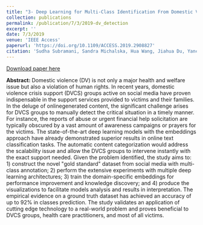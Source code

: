 ```yaml
---
title: "3- Deep Learning for Multi-Class Identification From Domestic Violence Online Posts"
collection: publications
permalink: /publication/7/3/2019-dv_detection
excerpt: ''
date: 7/3/2019
venue: 'IEEE Access'
paperurl: 'https://doi.org/10.1109/ACCESS.2019.2908827'
citation: 'Sudha Subramani, Sandra Michalska, Hua Wang, Jiahua Du, Yanchun Zhang,<strong> Haroon Shakeel</strong> (2019). Deep Learning for Multi-Class Identification From Domestic Violence Online Posts. <i>IEEE Access</i>.'
---
```


<a href='https://ieeexplore.ieee.org/iel7/6287639/8600701/08685083.pdf'>Download paper here</a>

<strong>Abstract: </strong>Domestic violence (DV) is not only a major health and welfare issue but also a violation of human rights. In recent years, domestic violence crisis support (DVCS) groups active on social media have proven indispensable in the support services provided to victims and their families. In the deluge of onlinegenerated content, the significant challenge arises for DVCS groups to manually detect the critical situation in a timely manner. For instance, the reports of abuse or urgent financial help solicitation are typically obscured by a vast amount of awareness campaigns or prayers for the victims. The state-of-the-art deep learning models with the embeddings approach have already demonstrated superior results in online text classification tasks. The automatic content categorization would address the scalability issue and allow the DVCS groups to intervene instantly with the exact support needed. Given the problem identified, the study aims to: 1) construct the novel &quot;gold standard&quot; dataset from social media with multi-class annotation; 2) perform the extensive experiments with multiple deep learning architectures; 3) train the domain-specific embeddings for performance improvement and knowledge discovery; and 4) produce the visualizations to facilitate models analysis and results in interpretation. The empirical evidence on a ground truth dataset has achieved an accuracy of up to 92% in classes prediction. The study validates an application of cutting edge technology to a real-world problem and proves beneficial to DVCS groups, health care practitioners, and most of all victims.
